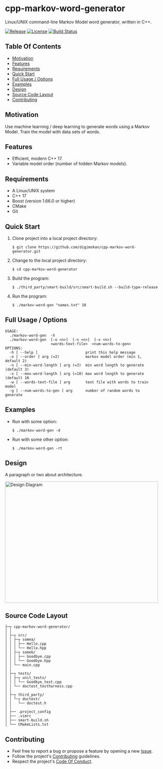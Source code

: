 # cpp-markov-word-generator

Linux/UNIX command-line Markov Model word generator, written in C++.

[![Release](https://img.shields.io/github/release/digimokan/cpp-markov-word-generator.svg?label=release)](https://github.com/digimokan/cpp-markov-word-generator/releases/latest "Latest Release Notes")
[![License](https://img.shields.io/badge/license-MIT-blue.svg?label=license)](LICENSE.txt "Project License")
[![Build Status](https://img.shields.io/travis/com/digimokan/cpp-markov-word-generator/master.svg?label=linux+build)](https://travis-ci.com/digimokan/cpp-markov-word-generator "Build And Test Results From Master Branch")

## Table Of Contents

* [Motivation](#motivation)
* [Features](#features)
* [Requirements](#requirements)
* [Quick Start](#quick-start)
* [Full Usage / Options](#full-usage--options)
* [Examples](#examples)
* [Design](#design)
* [Source Code Layout](#source-code-layout)
* [Contributing](#contributing)

## Motivation

Use machine learning / deep learning to generate words using a Markov Model.
Train the model with data sets of words.

## Features

* Efficient, modern C++ 17.
* Variable model order (number of hidden Markov models).

## Requirements

* A Linux/UNIX system
* C++ 17
* Boost (version 1.66.0 or higher)
* CMake
* Git

## Quick Start

1. Clone project into a local project directory:

   ```shell
   $ git clone https://github.com/digimokan/cpp-markov-word-generator.git
   ```

2. Change to the local project directory:

   ```shell
   $ cd cpp-markov-word-generator
   ```

3. Build the program:

   ```shell
   $ ./third_party/smart-build/src/smart-build.sh --build-type-release
   ```

4. Run the program:

   ```shell
   $ ./markov-word-gen "names.txt" 10
   ```

## Full Usage / Options

```
USAGE:
  ./markov-word-gen  -h
  ./markov-word-gen  [-o <n>]  [-n <n>]  [-x <n>]
                     <words-text-file>  <num-words-to-gen>
OPTIONS:
  -h [ --help ]                      print this help message
  -o [ --order ] arg (=2)            markov model order (min 1, default 2)
  -n [ --min-word-length ] arg (=3)  min word length to generate (default 3)
  -x [ --max-word-length ] arg (=10) max word length to generate (default 10
  -w [ --words-text-file ] arg       text file with words to train model
  -g [ --num-words-to-gen ] arg      number of random words to generate
```

## Examples

* Run with some option:

   ```shell
   $ ./markov-word-gen -d
   ```

* Run with some other option:

   ```shell
   $ ./markov-word-gen -rt
   ```

## Design

A paragraph or two about architecture.

<img src="readme_assets/design_diagram.svg" width="100%" height="400" alt="Design Diagram">

## Source Code Layout

```
├─┬ cpp-markov-word-generator/
│ │
│ ├─┬ src/
│ │ ├─┬ somea/
│ │ │ ├── Hello.cpp
│ │ │ └── Hello.hpp
│ │ ├─┬ someb/
│ │ │ ├── Goodbye.cpp
│ │ │ └── Goodbye.hpp
│ │ └── main.cpp
│ │
│ ├─┬ tests/
│ │ ├─┬ unit_tests/
│ │ │ └── Goodbye_test.cpp
│ │ └── doctest_testharness.cpp
│ │
│ ├─┬ third_party/
│ │ └─┬ doctest/
│ │   └── doctest.h
│ │
│ ├── .project_config
│ ├── .vimrc
│ ├── smart-build.sh
│ └── CMakeLists.txt
```

## Contributing

* Feel free to report a bug or propose a feature by opening a new
  [Issue](https://github.com/digimokan/cpp-markov-word-generator/issues).
* Follow the project's [Contributing](CONTRIBUTING.md) guidelines.
* Respect the project's [Code Of Conduct](CODE_OF_CONDUCT.md).


